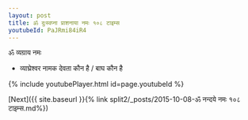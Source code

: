 ```yaml
---
layout: post
title: ॐ दुःस्वप्ना प्राशनाया नमः १०८ टाइम्स
youtubeId: PaJRmi84iR4
---
```

 
 
 ॐ व्यग्राय नमः  
 
 -  व्याघ्रेश्वर नामक देवता कौन है / बाघ कौन है 
 
  
 
  
 
 
 
 
 
 


{% include youtubePlayer.html id=page.youtubeId %}
 
[Next]({{ site.baseurl }}{% link  split2/_posts/2015-10-08-ॐ नन्दये नमः १०८ टाइम्स.md%})
 
